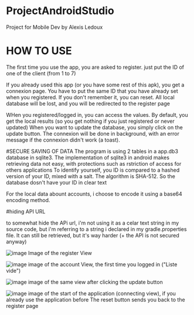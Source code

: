 # ProjectAndroidStudio
Project for Mobile Dev by Alexis Ledoux

# HOW TO USE
The first time you use the app, you are asked to register.
just put the ID of one of the client (from 1 to 7)

If you already used this app (or you have some rest of this apk), you get a connexion page.
You have to put the same ID that you have already set when you registered.
If you don't remember it, you can reset. All local database will be lost, and you will be redirected to the register page

WHen you registered/logged in, you can access the values. By default, you get the local results (so you get nothing if you just registered or never updated)
When you want to update the database, you simply click on the update button. The connexion will be done in background, with an error message if the connexion didn't work (a toast).


#SECURE SAVING OF DATA
The program is using 2 tables in a app.db3 database in sqlite3.
The implementation of sqlite3 in android makes retrieving data not easy, with protections such as rstriction of access for others applications
To identify yourself, you ID is compared to a hashed version of your ID, mixed with a salt. The algorithm is SHA-512. So the database dosn't have your ID in clear text

For the local data abount accounts, i choose to encode it using a base64 encoding method.

#hiding API URL

to somewhat hide the APi url, i'm not using it as a celar text string in my source code, but i'm referring to a string i declared in my gradle.properties file. It can still be retrieved, but it's way harder (+ the API is not secured anyway)

![image](https://user-images.githubusercontent.com/52492246/110243767-13276600-7f5c-11eb-86f7-e201cdd46dbb.png)
Image of the register View

![image](https://user-images.githubusercontent.com/52492246/110243784-2a665380-7f5c-11eb-93c1-43aca4efd89a.png)
image of the account View, the first time you logged in ("Liste vide")

![image](https://user-images.githubusercontent.com/52492246/110243811-48cc4f00-7f5c-11eb-8c52-8bc0a722d377.png)
image of the same view after clicking the update button

![image](https://user-images.githubusercontent.com/52492246/110243828-5bdf1f00-7f5c-11eb-96e2-417288356369.png)
image of the start of the application (connecting view), if you already use the application before
The reset button sends you back to the register page



